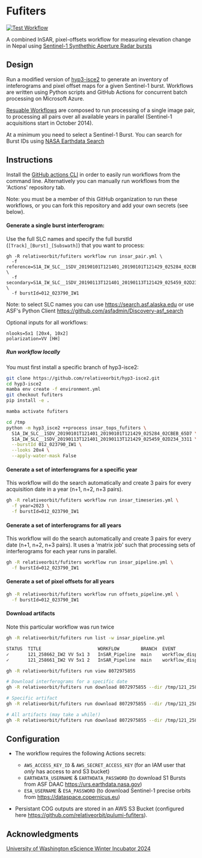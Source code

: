 # Fufiters

[![Test Workflow](https://github.com/relativeorbit/fufiters/actions/workflows/nightly_test.yml/badge.svg)](https://github.com/relativeorbit/fufiters/actions/workflows/nightly_test.yml)

A combined InSAR, pixel-offsets workflow for measuring elevation change in Nepal using [Sentinel-1 Synthethic Aperture Radar bursts](https://asf.alaska.edu/datasets/data-sets/derived-data-sets/sentinel-1-bursts/)

## Design

Run a modified version of [hyp3-isce2](https://github.com/ASFHyP3/hyp3-isce2) to generate an inventory of inteferograms and pixel offset maps for a given Sentinel-1 burst. Workflows are written using Python scripts and GitHub Actions for concurrent batch processing on Microsoft Azure.

[Resuable Workflows](https://docs.github.com/en/actions/using-workflows/reusing-workflows) are composed to run processing of a single image pair, to processing all pairs over all available years in parallel (Sentinel-1 acquisitions start in October 2014). 

At a minimum you need to select a Sentinel-1 Burst. You can search for Burst IDs using [NASA Earthdata Search](https://search.earthdata.nasa.gov/search/granules?p=C2450786986-ASF&pg[0][v]=f&pg[0][id]=*IW*&pg[0][gsk]=-start_date&g=G2453394254-ASF&q=burst&sb[0]=80.82422%2C26.11576%2C87.97852%2C30.47298&tl=1708033475.92!3!!&lat=25.619422925906335&long=78.22265625&zoom=5)

## Instructions

Install the [GitHub actions CLI](https://cli.github.com) in order to easily run workflows from the command line. Alternatively you can manually run workflows from the 'Actions' repository tab. 

Note: you must be a member of this GitHub organization to run these workflows, or you can fork this repository and add your own secrets (see below).

#### Generate a single burst interferogram: 

Use the full SLC names and specify the full burstId (`[Track]_[Burst]_[Subswath]`) that you want to process:

```
gh -R relativeorbit/fufiters workflow run insar_pair.yml \
  -f reference=S1A_IW_SLC__1SDV_20190101T121401_20190101T121429_025284_02CBEB_65D7 \
  -f secondary=S1A_IW_SLC__1SDV_20190113T121401_20190113T121429_025459_02D234_3311 \
  -f burstId=012_023790_IW1  
```
Note: to select SLC names you can use https://search.asf.alaska.edu or use ASF's Python Client https://github.com/asfadmin/Discovery-asf_search

Optional inputs for all workflows: 
```
nlooks=5x1 [20x4, 10x2]
polarization=VV [HH]
```

##### Run workflow locally
You must first install a specific branch of hyp3-isce2:
```bash
git clone https://github.com/relativeorbit/hyp3-isce2.git
cd hyp3-isce2
mamba env create -f environment.yml
git checkout fufiters
pip install -e .

mamba activate fufiters

cd /tmp
python -m hyp3_isce2 ++process insar_tops_fufiters \
  S1A_IW_SLC__1SDV_20190101T121401_20190101T121429_025284_02CBEB_65D7 \
  S1A_IW_SLC__1SDV_20190113T121401_20190113T121429_025459_02D234_3311 \
  --burstId 012_023790_IW1 \
  --looks 20x4 \
  --apply-water-mask False
```

#### Generate a set of interferograms for a specific year

This workflow will do the search automatically and create 3 pairs for every acquisition date in a year (n+1, n+2, n+3 pairs).
```bash
gh -R relativeorbit/fufiters workflow run insar_timeseries.yml \
  -f year=2023 \
  -f burstId=012_023790_IW1  
```

#### Generate a set of interferograms for all years


This workflow will do the search automatically and create 3 pairs for every date (n+1, n+2, n+3 pairs). It uses a 'matrix job' such that processing sets of interferograms for each year runs in parallel.

```bash
gh -R relativeorbit/fufiters workflow run insar_pipeline.yml \
  -f burstId=012_023790_IW1  
```

#### Generate a set of pixel offsets for all years

```bash
gh -R relativeorbit/fufiters workflow run offsets_pipeline.yml \
  -f burstId=012_023790_IW1  
```


#### Download artifacts 

Note this particular workflow was run twice

```bash
gh -R relativeorbit/fufiters run list -w insar_pipeline.yml

STATUS  TITLE                     WORKFLOW        BRANCH  EVENT              ID          ELAPSED   AGE               
✓       121_258662_IW2 VV 5x1 3   InSAR_Pipeline  main    workflow_dispatch  8072975855  23m26s    about 15 hours ago
✓       121_258661_IW2 VV 5x1 2   InSAR_Pipeline  main    workflow_dispatch  8055416864  1h29m41s  about 1 day ago
```

```bash
gh -R relativeorbit/fufiters run view 8072975855
```

```bash 
# Download interferograms for a specific date
gh -R relativeorbit/fufiters run download 8072975855 --dir /tmp/121_258662_IW2 --pattern "*20190813*"

# Specific artifact
gh -R relativeorbit/fufiters run download 8072975855 --dir /tmp/121_258662_IW2 --name "20190720_20190813"

# All artifacts (may take a while!)
gh -R relativeorbit/fufiters run download 8072975855 --dir /tmp/121_258662_IW2
```


## Configuration

* The workflow requires the following Actions secrets: 
  * `AWS_ACCESS_KEY_ID` & `AWS_SECRET_ACCESS_KEY` (for an IAM user that *only* has access to and S3 bucket)
  * `EARTHDATA_USERNAME` & `EARTHDATA_PASSWORD` (to download S1 Bursts from ASF DAAC https://urs.earthdata.nasa.gov)
  * `ESA_USERNAME` & `ESA_PASSWORD` (to download Sentinel-1 precise orbits from https://dataspace.copernicus.eu)


* Persistant COG outputs are stored in an AWS S3 Bucket (configured here https://github.com/relativeorbit/pulumi-fufiters). 

## Acknowledgments
[University of Washington eScience Winter Incubator 2024](https://escience.washington.edu/incubator-24-glacial-lakes/)
